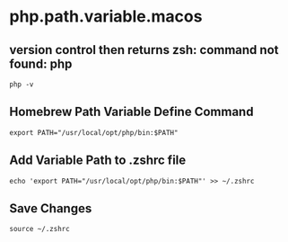 # php.path.variable.macos
## version control then returns zsh: command not found: php
`php -v` 

## Homebrew Path Variable Define Command
`export PATH="/usr/local/opt/php/bin:$PATH"`

## Add Variable Path to .zshrc file
`echo 'export PATH="/usr/local/opt/php/bin:$PATH"' >> ~/.zshrc`

## Save Changes
`source ~/.zshrc`
